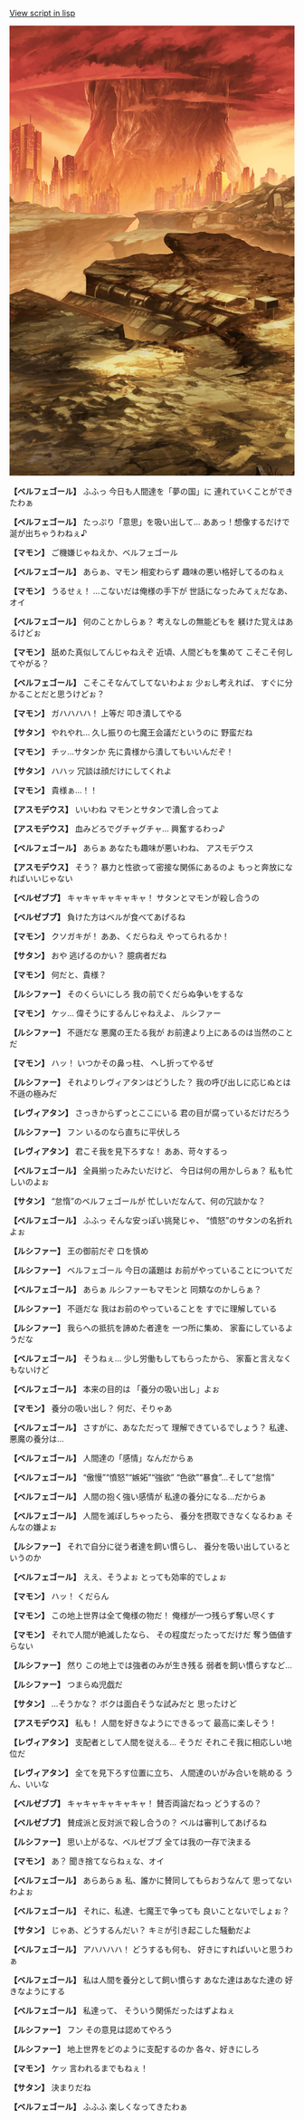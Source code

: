 [View script in lisp](../scripts/202259040.txt)

![underwild.png](../images/backgrounds/underwild.png)

**【ベルフェゴール】**
ふふっ
今日も人間達を「夢の国」に
連れていくことができたわぁ

**【ベルフェゴール】**
たっぷり「意思」を吸い出して…
ああっ！想像するだけで
涎が出ちゃうわねぇ♪

**【マモン】**
ご機嫌じゃねえか、ベルフェゴール

**【ベルフェゴール】**
あらぁ、マモン
相変わらず
趣味の悪い格好してるのねぇ

**【マモン】**
うるせぇ！
…こないだは俺様の手下が
世話になったみてぇだなあ、オイ

**【ベルフェゴール】**
何のことかしらぁ？
考えなしの無能どもを
躾けた覚えはあるけどぉ

**【マモン】**
舐めた真似してんじゃねえぞ
近頃、人間どもを集めて
こそこそ何してやがる？

**【ベルフェゴール】**
こそこそなんてしてないわよぉ
少ぉし考えれば、
すぐに分かることだと思うけどぉ？

**【マモン】**
ガハハハハ！
上等だ
叩き潰してやる

**【サタン】**
やれやれ…
久し振りの七魔王会議だというのに
野蛮だね

**【マモン】**
チッ…サタンか
先に貴様から潰してもいいんだぞ！

**【サタン】**
ハハッ
冗談は顔だけにしてくれよ

**【マモン】**
貴様ぁ…！！

**【アスモデウス】**
いいわね
マモンとサタンで潰し合ってよ

**【アスモデウス】**
血みどろでグチャグチャ…
興奮するわっ♪

**【ベルフェゴール】**
あらぁ
あなたも趣味が悪いわね、
アスモデウス

**【アスモデウス】**
そう？
暴力と性欲って密接な関係にあるのよ
もっと奔放になればいいじゃない

**【ベルゼブブ】**
キャキャキャキャキャ！
サタンとマモンが殺し合うの

**【ベルゼブブ】**
負けた方はベルが食べてあげるね

**【マモン】**
クソガキが！
ああ、くだらねえ
やってられるか！

**【サタン】**
おや
逃げるのかい？
臆病者だね

**【マモン】**
何だと、貴様？

**【ルシファー】**
そのくらいにしろ
我の前でくだらぬ争いをするな

**【マモン】**
ケッ…
偉そうにするんじゃねえよ、
ルシファー

**【ルシファー】**
不遜だな
悪魔の王たる我が
お前達より上にあるのは当然のことだ

**【マモン】**
ハッ！
いつかその鼻っ柱、
へし折ってやるぜ

**【ルシファー】**
それよりレヴィアタンはどうした？
我の呼び出しに応じぬとは
不遜の極みだ

**【レヴィアタン】**
さっきからずっとここにいる
君の目が腐っているだけだろう

**【ルシファー】**
フン
いるのなら直ちに平伏しろ

**【レヴィアタン】**
君こそ我を見下ろすな！
ああ、苛々するっ

**【ベルフェゴール】**
全員揃ったみたいだけど、
今日は何の用かしらぁ？
私も忙しいのよぉ

**【サタン】**
“怠惰”のベルフェゴールが
忙しいだなんて、何の冗談かな？

**【ベルフェゴール】**
ふふっ
そんな安っぽい挑発じゃ、
“憤怒”のサタンの名折れよぉ

**【ルシファー】**
王の御前だぞ
口を慎め

**【ルシファー】**
ベルフェゴール
今日の議題は
お前がやっていることについてだ

**【ベルフェゴール】**
あらぁ
ルシファーもマモンと
同類なのかしらぁ？

**【ルシファー】**
不遜だな
我はお前のやっていることを
すでに理解している

**【ルシファー】**
我らへの抵抗を諦めた者達を
一つ所に集め、
家畜にしているようだな

**【ベルフェゴール】**
そうねぇ…
少し労働もしてもらったから、
家畜と言えなくもないけど

**【ベルフェゴール】**
本来の目的は
「養分の吸い出し」よぉ

**【マモン】**
養分の吸い出し？
何だ、そりゃあ

**【ベルフェゴール】**
さすがに、あなただって
理解できているでしょう？
私達、悪魔の養分は…

**【ベルフェゴール】**
人間達の「感情」なんだからぁ

**【ベルフェゴール】**
“傲慢”“憤怒”“嫉妬”“強欲”
“色欲”“暴食”…そして“怠惰”

**【ベルフェゴール】**
人間の抱く強い感情が
私達の養分になる…だからぁ

**【ベルフェゴール】**
人間を滅ぼしちゃったら、
養分を摂取できなくなるわぁ
そんなの嫌よぉ

**【ルシファー】**
それで自分に従う者達を飼い慣らし、
養分を吸い出しているというのか

**【ベルフェゴール】**
ええ、そうよぉ
とっても効率的でしょぉ

**【マモン】**
ハッ！
くだらん

**【マモン】**
この地上世界は全て俺様の物だ！
俺様が一つ残らず奪い尽くす

**【マモン】**
それで人間が絶滅したなら、
その程度だったってだけだ
奪う価値すらない

**【ルシファー】**
然り
この地上では強者のみが生き残る
弱者を飼い慣らすなど…

**【ルシファー】**
つまらぬ児戯だ

**【サタン】**
…そうかな？
ボクは面白そうな試みだと
思ったけど

**【アスモデウス】**
私も！
人間を好きなようにできるって
最高に楽しそう！

**【レヴィアタン】**
支配者として人間を従える…
そうだ
それこそ我に相応しい地位だ

**【レヴィアタン】**
全てを見下ろす位置に立ち、
人間達のいがみ合いを眺める
うん、いいな

**【ベルゼブブ】**
キャキャキャキャキャ！
賛否両論だねっ
どうするの？

**【ベルゼブブ】**
賛成派と反対派で殺し合うの？
ベルは審判してあげるね

**【ルシファー】**
思い上がるな、ベルゼブブ
全ては我の一存で決まる

**【マモン】**
あ？
聞き捨てならねぇな、オイ

**【ベルフェゴール】**
あらあらぁ
私、誰かに賛同してもらおうなんて
思ってないわよぉ

**【ベルフェゴール】**
それに、私達、七魔王で争っても
良いことないでしょぉ？

**【サタン】**
じゃあ、どうするんだい？
キミが引き起こした騒動だよ

**【ベルフェゴール】**
アハハハハ！
どうするも何も、
好きにすればいいと思うわぁ

**【ベルフェゴール】**
私は人間を養分として飼い慣らす
あなた達はあなた達の
好きなようにする

**【ベルフェゴール】**
私達って、
そういう関係だったはずよねぇ

**【ルシファー】**
フン
その意見は認めてやろう

**【ルシファー】**
地上世界をどのように支配するのか
各々、好きにしろ

**【マモン】**
ケッ
言われるまでもねぇ！

**【サタン】**
決まりだね

**【ベルフェゴール】**
ふふふ
楽しくなってきたわぁ
